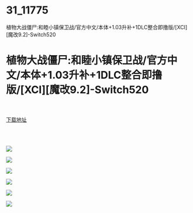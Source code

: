 # 31_11775
植物大战僵尸:和睦小镇保卫战/官方中文/本体+1.03升补+1DLC整合即撸版/[XCI][魔改9.2]-Switch520
# 植物大战僵尸:和睦小镇保卫战/官方中文/本体+1.03升补+1DLC整合即撸版/[XCI][魔改9.2]-Switch520
 <br/></br>
[下载地址](https://www.switch520.cc/article/11775 "下载地址")
<br/></br>

<p>&nbsp;</p>
<p><strong><img src="https://www.switch520.cc/muke_img/upload_art_editor_20210319-1_23f2be2dd614824ac4fc8be5bf82e586.jpeg"></strong></p>
<p><strong><img src="https://www.switch520.cc/muke_img/upload_art_editor_20210319-1_dad9700274932cad3c25c39e0be54d06.jpg"></strong></p>
<p><strong><img src="https://www.switch520.cc/muke_img/upload_art_editor_20210319-1_b239316771be5d090b32869a710233e4.jpg"></strong></p>
<p><strong><img src="https://www.switch520.cc/muke_img/upload_art_editor_20210319-1_8add04f3d7ab668185c97845f391e39f.jpg"></strong></p>
<p><strong><img src="https://www.switch520.cc/muke_img/upload_art_editor_20210319-1_bfb7d5bcd92516b01eefbfbbd9260704.jpg"></strong></p>
<p><strong><img src="https://www.switch520.cc/muke_img/upload_art_editor_20210319-1_aaa5eb85e940bf174b4cbb2e3646bbe5.jpg">&nbsp;</strong></p>
